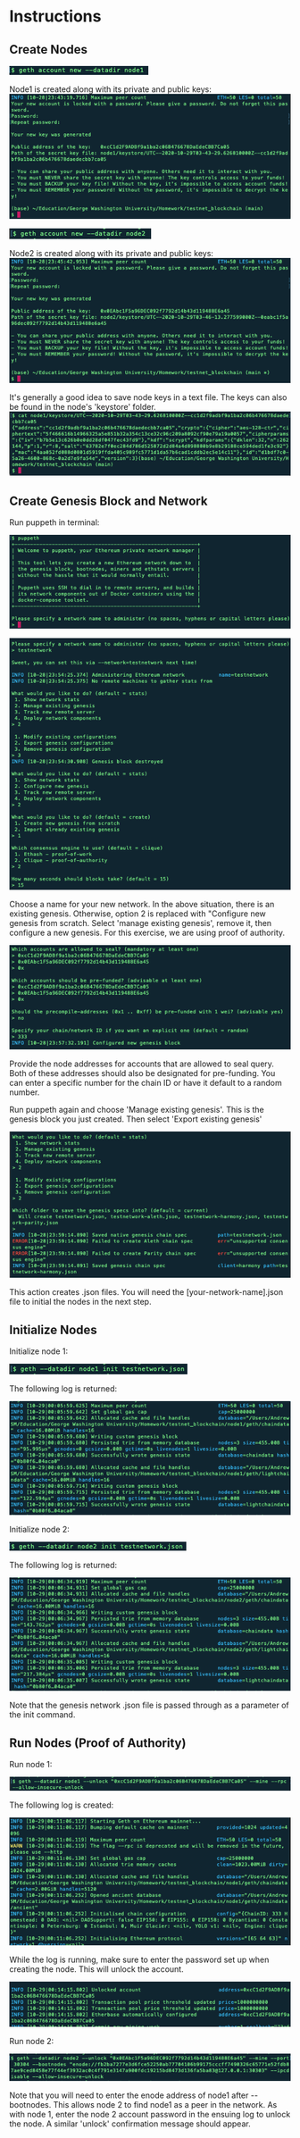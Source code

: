 # Instructions

## Create Nodes

![create_node_1](Screenshots/create_node1_code.png)

Node1 is created along with its private and public keys:
![create_node_1_response](Screenshots/create_node1_response.png)



![create_node_2](Screenshots/create_node2_code.png)

Node2 is created along with its private and public keys:
![create_node_2_response](Screenshots/create_node2_response.png)

It's generally a good idea to save node keys in a text file.  The keys can also be found in the node's 'keystore' folder.
![keystore](Screenshots/node1_keystore_contents.png)

## Create Genesis Block and Network

Run puppeth in terminal:

![puppeth](Screenshots/puppeth_start.png)

![new genesis](Screenshots/puppeth_configure_new_genesis.png)

Choose a name for your new network.  In the above situation, there is an existing genesis.  Otherwise, option 2 is replaced with "Configure new genesis from scratch.  Select 'manage existing genesis', remove it, then configure a new genesis.  For this exercise, we are using proof of authority.


![genesis config continued](Screenshots/puppeth_config2.png)

Provide the node addresses for accounts that are allowed to seal query.  Both of these addresses should also be designated for pre-funding.  You can enter a specific number for the chain ID or have it default to a random number.

Run puppeth again and choose 'Manage existing genesis'.  This is the genesis block you just created.  Then select 'Export existing genesis'

![export genesis](Screenshots/puppeth_export_genesis_config.png)

This action creates .json files.  You will need the [your-network-name].json file to initial the nodes in the next step.

## Initialize Nodes

Initialize node 1:

![node_1 init](Screenshots/node1_initialize.png)

The following log is returned:

![node_1 init log](Screenshots/node1_initialize_response.png)


Initialize node 2:

![node_2](Screenshots/node2_initialize.png)

The following log is returned:

![node_2 log](Screenshots/node2_initialize_response.png)

Note that the genesis network .json file is passed through as a parameter of the init command.


## Run Nodes (Proof of Authority)

Run node 1:

![node_1 run](Screenshots/node1_run.png)

The following log is created:

![node_1 run log](Screenshots/node1_run_response.png)

While the log is running, make sure to enter the password set up when creating the node.  This will unlock the account.

![node_1_unlock](Screenshots/node_account_unlocked_confirm.png)

Run node 2:

![node_2](Screenshots/node2_run.png)

Note that you will need to enter the enode address of node1 after --bootnodes.  This allows node 2 to find node1 as a peer in the network.  As with node 1, enter the node 2 account password in the ensuing log to unlock the node.  A similar 'unlock' confirmation message should appear.


